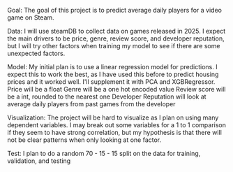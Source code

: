 Goal:
The goal of this project is to predict average daily players for a video game on Steam.

Data:
I will use steamDB to collect data on games released in 2025. I expect the main drivers to be price, genre, review score, and developer reputation, but I will try other factors when training my model to see if there are some unexpected factors.

Model:
My initial plan is to use a linear regression model for predictions. I expect this to work the best, as I have used this before to predict housing prices and it worked well. I'll supplement it with PCA and XGBRegressor.
Price will be a float
Genre will be a one hot encoded value
Review score will be a int, rounded to the nearest one
Developer Reputation will look at average daily players from past games from the developer

Visualization:
The project will be hard to visualize as I plan on using many dependent variables. I may break out some variables for a 1 to 1 comparison if they seem to have strong correlation, but my hypothesis is that there will not be clear patterns when only looking at one factor.

Test:
I plan to do a random 70 - 15 - 15 split on the data for training, validation, and testing